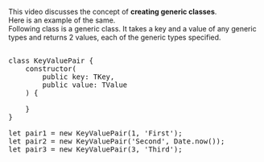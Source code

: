 This video discusses the concept of <strong>creating generic classes</strong>. <br>
Here is an example of the same.<br>
Following class is a generic class. It takes a key and a value of any generic types and returns 2 values, each of 
the generic types specified.
<pre>
</code>
class KeyValuePair<TKey, TValue> {
    constructor(
        public key: TKey,
        public value: TValue
    ) {

    }
}

let pair1 = new KeyValuePair<number, string>(1, 'First');
let pair2 = new KeyValuePair('Second', Date.now());
let pair3 = new KeyValuePair(3, 'Third');
</code>
</pre>
